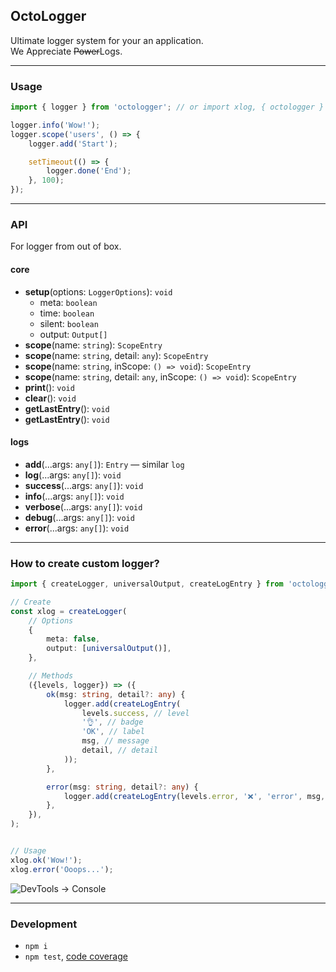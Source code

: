 OctoLogger
----------
Ultimate logger system for your an application.<br/>
We Appreciate <s>Power</s>Logs.

---

### Usage

```ts
import { logger } from 'octologger'; // or import xlog, { octologger } from 'octologger';

logger.info('Wow!');
logger.scope('users', () => {
	logger.add('Start');

	setTimeout(() => {
		logger.done('End');
	}, 100);
});
```

---

### API
For logger from out of box.

#### core
- **setup**(options: `LoggerOptions`): `void`
  - meta: `boolean`
  - time: `boolean`
  - silent: `boolean`
  - output: `Output[]`
- **scope**(name: `string`): `ScopeEntry`
- **scope**(name: `string`, detail: `any`): `ScopeEntry`
- **scope**(name: `string`, inScope: `() => void`): `ScopeEntry`
- **scope**(name: `string`, detail: `any`, inScope: `() => void`): `ScopeEntry`
- **print**(): `void`
- **clear**(): `void`
- **getLastEntry**(): `void`
- **getLastEntry**(): `void`

#### logs

- **add**(...args: `any[]`): `Entry` — similar `log`
- **log**(...args: `any[]`): `void`
- **success**(...args: `any[]`): `void`
- **info**(...args: `any[]`): `void`
- **verbose**(...args: `any[]`): `void`
- **debug**(...args: `any[]`): `void`
- **error**(...args: `any[]`): `void`

---

### How to create custom logger?

```ts
import { createLogger, universalOutput, createLogEntry } from 'octologger'; // or import xlog, { octologger } from 'octologger';

// Create
const xlog = createLogger(
	// Options
	{
		meta: false,
		output: [universalOutput()],
	},

	// Methods
	({levels, logger}) => ({
		ok(msg: string, detail?: any) {
			logger.add(createLogEntry(
				levels.success, // level
				'👌', // badge
				'OK', // label
				msg, // message
				detail, // detail
			));
		},

		error(msg: string, detail?: any) {
			logger.add(createLogEntry(levels.error, '❌', 'error', msg, detail));
		},
	}),
);


// Usage
xlog.ok('Wow!');
xlog.error('Ooops...');
```
![DevTools -> Console](https://habrastorage.org/webt/mw/ct/fk/mwctfkskaqawzo6mey_likzopta.png)

---

### Development

 - `npm i`
 - `npm test`, [code coverage](./coverage/lcov-report/index.html)
